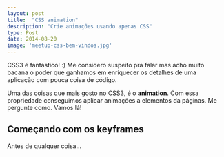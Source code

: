 ```yaml
---
layout: post
title:  "CSS animation"
description: "Crie animações usando apenas CSS"
type: Post
date: 2014-08-20
image: 'meetup-css-bem-vindos.jpg'
---
```


CSS3 é fantástico! :) Me considero suspeito pra falar mas acho muito bacana o poder que ganhamos em enriquecer os detalhes de uma aplicação com pouca coisa de código.

Uma das coisas que mais gosto no CSS3, é o __animation__.  Com essa propriedade conseguimos aplicar animações a elementos da páginas. Me pergunte como. Vamos lá!

<h2 class="subtitle">Começando com os keyframes</h2>

Antes de qualquer coisa...